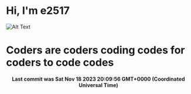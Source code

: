 # Hi, I'm e2517

![Alt Text](https://github.com/E2517/e2517/blob/master/images/background.gif)

# Coders are coders coding codes for coders to code codes

<h4 align="center">Last commit was Sat Nov 18 2023 20:09:56 GMT+0000 (Coordinated Universal Time)</h4>
